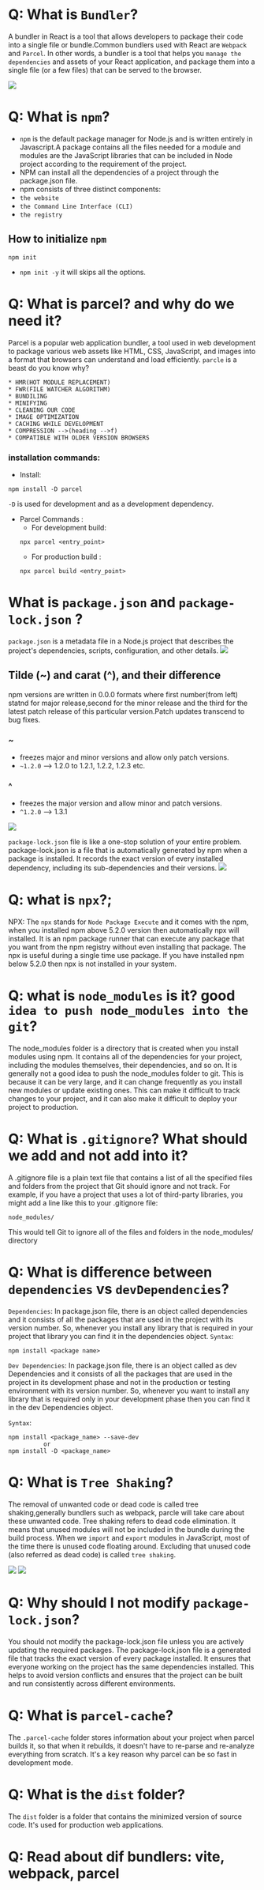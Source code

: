 # Q: What is `Bundler`?
A bundler in React is a tool that allows developers to package their code into a single file or bundle.Common bundlers used with React are `Webpack` and `Parcel`.
In other words, a bundler is a tool that helps you `manage the dependencies` and assets of your React application, and package them into a single file (or a few files) that can be served to the browser.

<img src="https://miro.medium.com/v2/resize:fit:1100/format:webp/1*SL6RVjoNQaUdii2Qh9XeZg.png">

# Q: What is `npm`?
* `npm` is the default package manager for Node.js and is written entirely in Javascript.A package contains all the files needed for a module and modules are the JavaScript libraries that can be included in Node project according to the requirement of the project.
* NPM can install all the dependencies of a project through the package.json file.
* npm consists of three distinct components:
* `the website`
* `the Command Line Interface (CLI)`
* `the registry`
## How to initialize `npm`
```
npm init
```
* `npm init -y` it will skips all the options.

# Q: What is parcel? and why do we need it?
Parcel is a popular web application bundler, a tool used in web development to package various web assets like HTML, CSS, JavaScript, and images into a format that browsers can understand and load efficiently.
`parcle` is a beast do you know why?
```
* HMR(HOT MODULE REPLACEMENT)
* FWR(FILE WATCHER ALGORITHM)
* BUNDILING
* MINIFYING
* CLEANING OUR CODE
* IMAGE OPTIMIZATION
* CACHING WHILE DEVELOPMENT
* COMPRESSION -->(heading -->f)
* COMPATIBLE WITH OLDER VERSION BROWSERS
```
### installation commands:
- Install:
```
npm install -D parcel
```
`-D` is used for development and as a development dependency.

- Parcel Commands :
    - For development build:
    ```
    npx parcel <entry_point> 
    ```
    - For production build :
    ```
    npx parcel build <entry_point> 
    ```
# What is `package.json` and `package-lock.json` ?
`package.json` is a metadata file in a Node.js project that describes the project's dependencies, scripts, configuration, and other details.
<img src="https://www.atatus.com/blog/content/images/size/w1000/2023/02/package.json-file.png">

## Tilde (~) and carat (^), and their difference
npm versions are written in 0.0.0 formats where first number(from left) statnd for major release,second for the minor release and the third for the latest patch release of this particular version.Patch updates transcend to bug fixes.
### ~ 
* freezes major and minor versions and allow only patch versions.
* `~1.2.0` --> 1.2.0 to 1.2.1, 1.2.2, 1.2.3 etc.

### ^
* freezes the major version and allow minor and patch versions.
* `^1.2.0`  -->  1.3.1

<img src="https://www.atatus.com/blog/content/images/2023/02/versioning-.png">

`package-lock.json` file is like a one-stop solution of your entire problem. package-lock.json is a file that is automatically generated by npm when a package is installed. It records the exact version of every installed dependency, including its sub-dependencies and their versions.
<img src="https://www.atatus.com/blog/content/images/size/w1000/2023/02/package-lock.json.png">

# Q: what is `npx`?;
NPX: The `npx` stands for `Node Package Execute` and it comes with the npm, when you installed npm above 5.2.0 version then automatically npx will installed. It is an npm package runner that can execute any package that you want from the npm registry without even installing that package. The npx is useful during a single time use package. If you have installed npm below 5.2.0 then npx is not installed in your system. 

# Q: what is `node_modules` is it? good `idea to push node_modules into the git`?
The node_modules folder is a directory that is created when you install modules using npm. It contains all of the dependencies for your project, including the modules themselves, their dependencies, and so on.
It is generally not a good idea to push the node_modules folder to git. This is because it can be very large, and it can change frequently as you install new modules or update existing ones. This can make it difficult to track changes to your project, and it can also make it difficult to deploy your project to production.

# Q: What is `.gitignore`? What should we add and not add into it?
A .gitignore file is a plain text file that contains a list of all the specified files and folders from the project that Git should ignore and not track.
For example, if you have a project that uses a lot of third-party libraries, you might add a line like this to your .gitignore file:
``` 
node_modules/
 ```
This would tell Git to ignore all of the files and folders in the node_modules/ directory

# Q: What is difference between `dependencies` vs `devDependencies`?
`Dependencies`: In package.json file, there is an object called dependencies and it consists of all the packages that are used in the project with its version number. So, whenever you install any library that is required in your project that library you can find it in the dependencies object. 
`Syntax`:
```
npm install <package name>
```
`Dev Dependencies`: In package.json file, there is an object called as dev Dependencies and it consists of all the packages that are used in the project in its development phase and not in the production or testing environment with its version number. So, whenever you want to install any library that is required only in your development phase then you can find it in the dev Dependencies object. 

`Syntax`:

```
npm install <package_name> --save-dev
          or
npm install -D <package_name>
```

# Q: What is `Tree Shaking`?
The removal of unwanted code or dead code is called tree shaking,generally bundlers such as webpack, parcle will take care about these unwanted code.
Tree shaking refers to dead code elimination. It means that unused modules will not be included in the bundle during the build process.
When we `import` and `export` modules in JavaScript, most of the time there is unused code floating around. Excluding that unused code (also referred as dead code) is called `tree shaking`.

<img src="https://i.stack.imgur.com/xtD74.png">

<img src="https://i.stack.imgur.com/VAVeB.png">

# Q: Why should I not modify `package-lock.json`?
You should not modify the package-lock.json file unless you are actively updating the required packages. 
The package-lock.json file is a generated file that tracks the exact version of every package installed. 
It ensures that everyone working on the project has the same dependencies installed. This helps to avoid version conflicts and ensures that the project can be built and run consistently across different environments. 

# Q: What is `parcel-cache`?
The `.parcel-cache`  folder stores information about your project when parcel builds it, so that when it rebuilds, it doesn't have to re-parse and re-analyze everything from scratch. It's a key reason why parcel can be so fast in development mode.

# Q: What is the `dist` folder?
The `dist` folder is a folder that contains the minimized version of source code. It's used for production web applications.
# Q: Read about dif bundlers: vite, webpack, parcel




  

  
